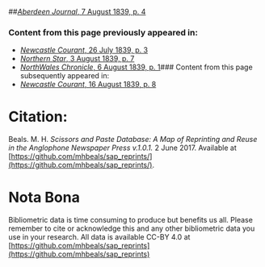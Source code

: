 ##[*Aberdeen Journal*, 7 August 1839, p. 4](https://mhbeals.github.io/sap_html/Aberdeen-Journal/Aberdeen-Journal-7-August-1839-p-4)

### Content from this page previously appeared in:
+ [*Newcastle Courant*, 26 July 1839, p. 3](https://mhbeals.github.io/sap_html/Newcastle-Courant/Newcastle-Courant-26-July-1839-p-3)
+ [*Northern Star*, 3 August 1839, p. 7](https://mhbeals.github.io/sap_html/Northern-Star/Northern-Star-3-August-1839-p-7)
+ [*NorthWales Chronicle*, 6 August 1839, p. 1](https://mhbeals.github.io/sap_html/NorthWales-Chronicle/NorthWales-Chronicle-6-August-1839-p-1)### Content from this page subsequently appeared in:
+ [*Newcastle Courant*, 16 August 1839, p. 8](https://mhbeals.github.io/sap_html/Newcastle-Courant/Newcastle-Courant-16-August-1839-p-8)
                    
# Citation: 

Beals. M. H. *Scissors and Paste Database: A Map of Reprinting and Reuse in the Anglophone Newspaper Press v.1.0.1.* 2 June 2017. Available at [https://github.com/mhbeals/sap_reprints/](https://github.com/mhbeals/sap_reprints/). 
                    
# Nota Bona

Bibliometric data is time consuming to produce but benefits us all. Please remember to cite or acknowledge this and any other bibliometric data you use in your research. All data is available CC-BY 4.0 at [https://github.com/mhbeals/sap_reprints](https://github.com/mhbeals/sap_reprints)